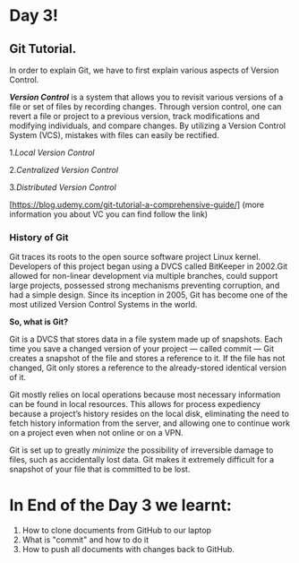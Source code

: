 # Day 3!

## Git Tutorial.

In order to explain Git, we have to first explain various aspects of Version Control.

**_Version Control_** is a system that allows you to revisit various versions of a file or set of files by recording changes. Through version control, one can revert a file or project to a previous version, track modifications and modifying individuals, and compare changes. By utilizing a Version Control System (VCS), mistakes with files can easily be rectified.


1._Local Version Control_

2._Centralized Version Control_

3._Distributed Version Control_

[https://blog.udemy.com/git-tutorial-a-comprehensive-guide/] (more information you about VC you can find follow the link)

### History of Git

Git traces its roots to the open source software project Linux kernel. Developers of this project began using a DVCS called BitKeeper in 2002.Git allowed for non-linear development via multiple branches, could support large projects, possessed strong mechanisms preventing corruption, and had a simple design. Since its inception in 2005, Git has become one of the most utilized Version Control Systems in the world.

**So, what is Git?**

Git is a DVCS that stores data in a file system made up of snapshots. Each time you save a changed version of your project — called commit — Git creates a snapshot of the file and stores a reference to it. If the file has not changed, Git only stores a reference to the already-stored identical version of it.

Git mostly relies on local operations because most necessary information can be found in local resources. This allows for process expediency because a project’s history resides on the local disk, eliminating the need to fetch history information from the server, and allowing one to continue work on a project even when not online or on a VPN.

Git is set up to greatly _minimize_ the possibility of irreversible damage to files, such as accidentally lost data. Git makes it extremely difficult for a snapshot of your file that is committed to be lost.

# In End of the Day 3 we learnt:

1. How to clone documents from GitHub to our laptop
2. What is "commit" and how to do it
3. How to push all documents with changes back to GitHub.
